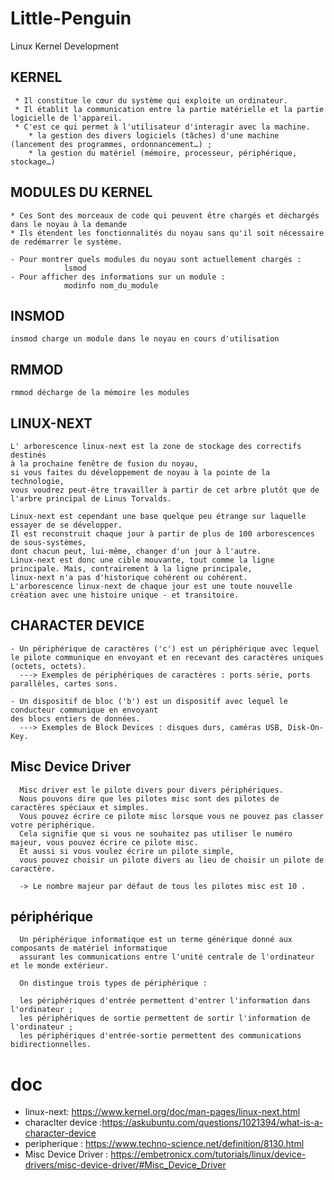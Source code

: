 # Little-Penguin
Linux Kernel Development

## KERNEL
```
 * Il constitue le cœur du système qui exploite un ordinateur.
 * Il établit la communication entre la partie matérielle et la partie logicielle de l'appareil.
 * C'est ce qui permet à l'utilisateur d'interagir avec la machine.
    * la gestion des divers logiciels (tâches) d'une machine (lancement des programmes, ordonnancement…) ;
    * la gestion du matériel (mémoire, processeur, périphérique, stockage…)
```

## MODULES DU KERNEL
```
* Ces Sont des morceaux de code qui peuvent être chargés et déchargés dans le noyau à la demande
* Ils étendent les fonctionnalités du noyau sans qu'il soit nécessaire de redémarrer le système.

- Pour montrer quels modules du noyau sont actuellement chargés :
            lsmod
- Pour afficher des informations sur un module :
            modinfo nom_du_module
```

## INSMOD
```
insmod charge un module dans le noyau en cours d'utilisation
```

## RMMOD
```
rmmod décharge de la mémoire les modules
```

## LINUX-NEXT
```
L' arborescence linux-next est la zone de stockage des correctifs destinés
à la prochaine fenêtre de fusion du noyau,
si vous faites du développement de noyau à la pointe de la technologie,
vous voudrez peut-être travailler à partir de cet arbre plutôt que de l'arbre principal de Linus Torvalds.

Linux-next est cependant une base quelque peu étrange sur laquelle essayer de se développer.
Il est reconstruit chaque jour à partir de plus de 100 arborescences de sous-systèmes,
dont chacun peut, lui-même, changer d'un jour à l'autre.
Linux-next est donc une cible mouvante, tout comme la ligne principale. Mais, contrairement à la ligne principale,
linux-next n'a pas d'historique cohérent ou cohérent.
L'arborescence linux-next de chaque jour est une toute nouvelle création avec une histoire unique - et transitoire.
```

## CHARACTER DEVICE
```
- Un périphérique de caractères ('c') est un périphérique avec lequel 
le pilote communique en envoyant et en recevant des caractères uniques (octets, octets).
  ---> Exemples de périphériques de caractères : ports série, ports parallèles, cartes sons.
  
- Un dispositif de bloc ('b') est un dispositif avec lequel le conducteur communique en envoyant
des blocs entiers de données.
  ---> Exemples de Block Devices : disques durs, caméras USB, Disk-On-Key.
```

## Misc Device Driver
```
  Misc driver est le pilote divers pour divers périphériques.
  Nous pouvons dire que les pilotes misc sont des pilotes de caractères spéciaux et simples.
  Vous pouvez écrire ce pilote misc lorsque vous ne pouvez pas classer votre périphérique.
  Cela signifie que si vous ne souhaitez pas utiliser le numéro majeur, vous pouvez écrire ce pilote misc.
  Et aussi si vous voulez écrire un pilote simple,
  vous pouvez choisir un pilote divers au lieu de choisir un pilote de caractère.
  
  -> Le nombre majeur par défaut de tous les pilotes misc est 10 .
```

## périphérique
```
  Un périphérique informatique est un terme générique donné aux composants de matériel informatique
  assurant les communications entre l'unité centrale de l'ordinateur et le monde extérieur.

  On distingue trois types de périphérique :

  les périphériques d'entrée permettent d'entrer l'information dans l'ordinateur ;
  les périphériques de sortie permettent de sortir l'information de l'ordinateur ;
  les périphériques d'entrée-sortie permettent des communications bidirectionnelles.
```

# doc 
* linux-next: https://www.kernel.org/doc/man-pages/linux-next.html
* characlter device :https://askubuntu.com/questions/1021394/what-is-a-character-device
* peripherique : https://www.techno-science.net/definition/8130.html
* Misc Device Driver : https://embetronicx.com/tutorials/linux/device-drivers/misc-device-driver/#Misc_Device_Driver
